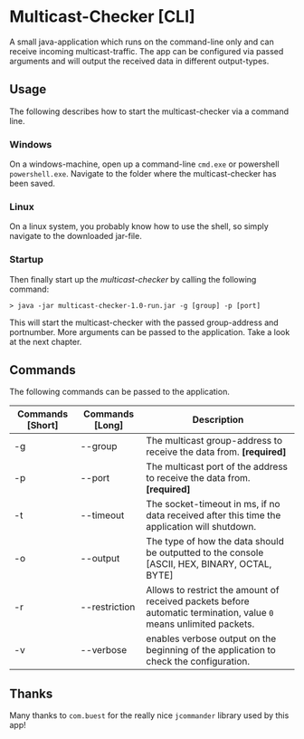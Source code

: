 # Multicast-Checker [CLI]

A small java-application which runs on the command-line only and can receive incoming multicast-traffic.
The app can be configured via passed arguments and will output the received data in different output-types.

## Usage
The following describes how to start the multicast-checker via a command line.

### Windows
On a windows-machine, open up a command-line `cmd.exe` or powershell `powershell.exe`.
Navigate to the folder where the multicast-checker has been saved.

### Linux
On a linux system, you probably know how to use the shell, so simply navigate to the downloaded jar-file.

### Startup
Then finally start up the *multicast-checker* by calling the following command:

	> java -jar multicast-checker-1.0-run.jar -g [group] -p [port]
	
This will start the multicast-checker with the passed group-address and portnumber.
More arguments can be passed to the application. Take a look at the next chapter.

## Commands
The following commands can be passed to the application.

| Commands [Short] | Commands [Long] | Description  |
|-----------------|--------------- | -------------|
| -g | --group | The multicast group-address to receive the data from. **[required]** |
| -p | --port  | The multicast port of the address to receive the data from. **[required]** |
| -t | --timeout | The socket-timeout in ms, if no data received after this time the application will shutdown. |
| -o | --output | The type of how the data should be outputted to the console [ASCII, HEX, BINARY, OCTAL, BYTE] |
| -r | --restriction | Allows to restrict the amount of received packets before automatic termination, value `0` means unlimited packets. |
| -v | --verbose | enables verbose output on the beginning of the application to check the configuration. |

## Thanks
Many thanks to `com.buest` for the really nice `jcommander` library used by this app!

